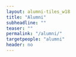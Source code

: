 ```yaml
---
layout: alumni-tiles_w18
title: "Alumni"
subheadline: ""
teaser: ""
permalink: "/alumni/"
targetpeople: "alumni"
header: no
---
```

